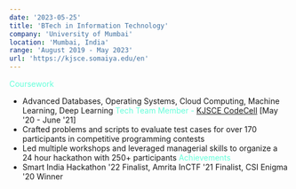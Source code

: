 ```yaml
---
date: '2023-05-25'
title: 'BTech in Information Technology'
company: 'University of Mumbai'
location: 'Mumbai, India'
range: 'August 2019 - May 2023'
url: 'https://kjsce.somaiya.edu/en'
---
```


<font color="#64ffda">Coursework</font>
- Advanced Databases, Operating Systems, Cloud Computing, Machine Learning, Deep Learning
<font color="#64ffda">Tech Team Member - <a href="https://www.kjscecodecell.com/">KJSCE CodeCell</a></font> [May '20 - June '21]
- Crafted problems and scripts to evaluate test cases for over 170 participants in competitive programming contests
- Led multiple workshops and leveraged managerial skills to organize a 24 hour hackathon with 250+ participants
<font color="#64ffda">Achievements</font>
- Smart India Hackathon '22 Finalist, Amrita InCTF '21 Finalist, CSI Enigma '20 Winner